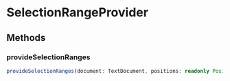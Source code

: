 # SelectionRangeProvider

## Methods

### provideSelectionRanges

```typescript
provideSelectionRanges(document: TextDocument, positions: readonly Position[], token: CancellationToken): ProviderResult<SelectionRange[]>
```

[ProviderResult]: ProviderResultT.md
[SelectionRange]: SelectionRange.md
[Position]: Position.md
[TextDocument]: TextDocument.md
[CancellationToken]: CancellationToken.md
